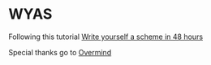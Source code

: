 WYAS
====

Following this tutorial [Write yourself a scheme in 48 hours](http://en.wikibooks.org/wiki/Write_Yourself_a_Scheme_in_48_Hours)

Special thanks go to [Overmind](https://github.com/overminder)

